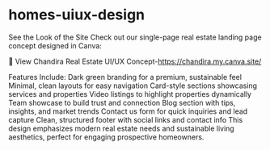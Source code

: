 # homes-uiux-design

See the Look of the Site
Check out our single-page real estate landing page concept designed in Canva:

🔗 View Chandira Real Estate UI/UX Concept-https://chandira.my.canva.site/

Features Include:
Dark green branding for a premium, sustainable feel
Minimal, clean layouts for easy navigation
Card-style sections showcasing services and properties
Video listings to highlight properties dynamically
Team showcase to build trust and connection
Blog section with tips, insights, and market trends
Contact us form for quick inquiries and lead capture
Clean, structured footer with social links and contact info
This design emphasizes modern real estate needs and sustainable living aesthetics, perfect for engaging prospective homeowners.
